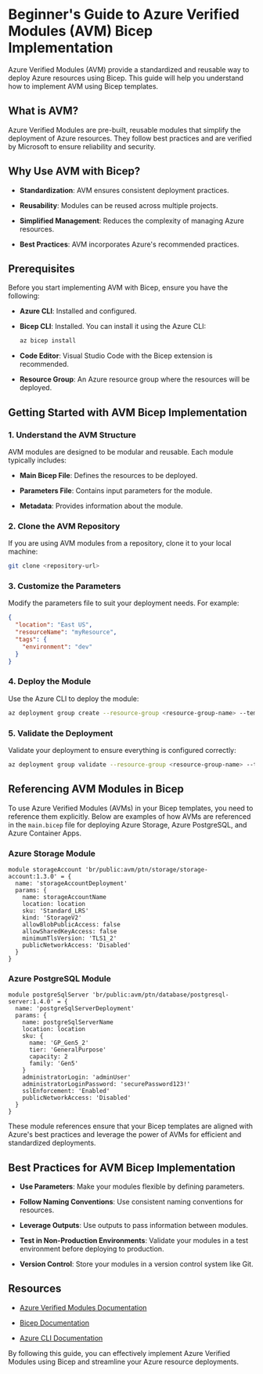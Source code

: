 # Beginner's Guide to Azure Verified Modules (AVM) Bicep Implementation

Azure Verified Modules (AVM) provide a standardized and reusable way to deploy Azure resources using Bicep. This guide will help you understand how to implement AVM using Bicep templates.

## What is AVM?

Azure Verified Modules are pre-built, reusable modules that simplify the deployment of Azure resources. They follow best practices and are verified by Microsoft to ensure reliability and security.

## Why Use AVM with Bicep?

- **Standardization**: AVM ensures consistent deployment practices.

- **Reusability**: Modules can be reused across multiple projects.

- **Simplified Management**: Reduces the complexity of managing Azure resources.

- **Best Practices**: AVM incorporates Azure's recommended practices.

## Prerequisites

Before you start implementing AVM with Bicep, ensure you have the following:

- **Azure CLI**: Installed and configured.

- **Bicep CLI**: Installed. You can install it using the Azure CLI:

  ```bash
  az bicep install
  ```

- **Code Editor**: Visual Studio Code with the Bicep extension is recommended.

- **Resource Group**: An Azure resource group where the resources will be deployed.

## Getting Started with AVM Bicep Implementation

### 1. Understand the AVM Structure

AVM modules are designed to be modular and reusable. Each module typically includes:

- **Main Bicep File**: Defines the resources to be deployed.

- **Parameters File**: Contains input parameters for the module.

- **Metadata**: Provides information about the module.

### 2. Clone the AVM Repository

If you are using AVM modules from a repository, clone it to your local machine:

```bash
git clone <repository-url>
```

### 3. Customize the Parameters

Modify the parameters file to suit your deployment needs. For example:

```json
{
  "location": "East US",
  "resourceName": "myResource",
  "tags": {
    "environment": "dev"
  }
}
```

### 4. Deploy the Module

Use the Azure CLI to deploy the module:

```bash
az deployment group create --resource-group <resource-group-name> --template-file <path-to-main-bicep-file> --parameters <path-to-parameters-file>
```

### 5. Validate the Deployment

Validate your deployment to ensure everything is configured correctly:

```bash
az deployment group validate --resource-group <resource-group-name> --template-file <path-to-main-bicep-file> --parameters <path-to-parameters-file>
```

## Referencing AVM Modules in Bicep

To use Azure Verified Modules (AVMs) in your Bicep templates, you need to reference them explicitly. Below are examples of how AVMs are referenced in the `main.bicep` file for deploying Azure Storage, Azure PostgreSQL, and Azure Container Apps.

### Azure Storage Module

```bicep
module storageAccount 'br/public:avm/ptn/storage/storage-account:1.3.0' = {
  name: 'storageAccountDeployment'
  params: {
    name: storageAccountName
    location: location
    sku: 'Standard_LRS'
    kind: 'StorageV2'
    allowBlobPublicAccess: false
    allowSharedKeyAccess: false
    minimumTlsVersion: 'TLS1_2'
    publicNetworkAccess: 'Disabled'
  }
}
```

### Azure PostgreSQL Module

```bicep
module postgreSqlServer 'br/public:avm/ptn/database/postgresql-server:1.4.0' = {
  name: 'postgreSqlServerDeployment'
  params: {
    name: postgreSqlServerName
    location: location
    sku: {
      name: 'GP_Gen5_2'
      tier: 'GeneralPurpose'
      capacity: 2
      family: 'Gen5'
    }
    administratorLogin: 'adminUser'
    administratorLoginPassword: 'securePassword123!'
    sslEnforcement: 'Enabled'
    publicNetworkAccess: 'Disabled'
  }
}
```

These module references ensure that your Bicep templates are aligned with Azure's best practices and leverage the power of AVMs for efficient and standardized deployments.

## Best Practices for AVM Bicep Implementation

- **Use Parameters**: Make your modules flexible by defining parameters.

- **Follow Naming Conventions**: Use consistent naming conventions for resources.

- **Leverage Outputs**: Use outputs to pass information between modules.

- **Test in Non-Production Environments**: Validate your modules in a test environment before deploying to production.

- **Version Control**: Store your modules in a version control system like Git.

## Resources

- [Azure Verified Modules Documentation](https://learn.microsoft.com/en-us/azure/azure-resource-manager/verified-modules/)

- [Bicep Documentation](https://learn.microsoft.com/en-us/azure/azure-resource-manager/bicep/)

- [Azure CLI Documentation](https://learn.microsoft.com/en-us/cli/azure/)

By following this guide, you can effectively implement Azure Verified Modules using Bicep and streamline your Azure resource deployments.